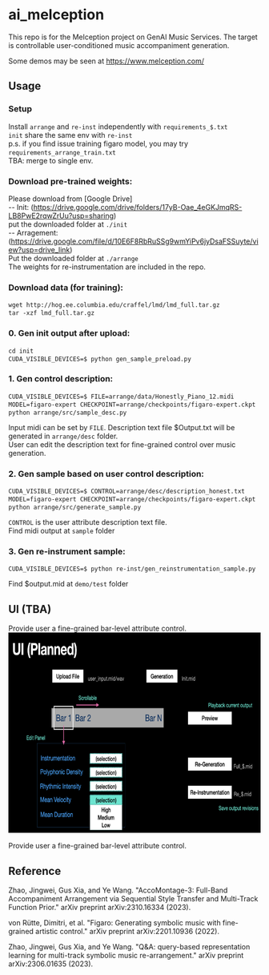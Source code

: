 # ai_melception

This repo is for the Melception project on GenAI Music Services. The target is controllable user-conditioned music accompaniment generation.     

Some demos may be seen at https://www.melception.com/ 

## Usage

### Setup
Install `arrange` and `re-inst` independently with `requirements_$.txt`    
`init` share the same env with `re-inst`    
p.s. if you find issue training figaro model, you may try `requirements_arrange_train.txt`    
TBA: merge to single env.    

### Download pre-trained weights:   
Please download from
[Google Drive]     
-- Init: (https://drive.google.com/drive/folders/17yB-Oae_4eGKJmqRS-LB8PwE2rqwZrUu?usp=sharing)    
put the downloaded folder at `./init`    
-- Arragement: (https://drive.google.com/file/d/10E6F8RbRuSSg9wmYiPv6jyDsaFSSuyte/view?usp=drive_link)   
Put the downloaded folder at `./arrange`     
The weights for re-instrumentation are included in the repo.   
### Download data (for training):
```
wget http://hog.ee.columbia.edu/craffel/lmd/lmd_full.tar.gz
tar -xzf lmd_full.tar.gz
```
### 0. Gen init output after upload:   
```
cd init   
CUDA_VISIBLE_DEVICES=$ python gen_sample_preload.py
```

### 1. Gen control description:   
```
CUDA_VISIBLE_DEVICES=$ FILE=arrange/data/Honestly_Piano_12.midi MODEL=figaro-expert CHECKPOINT=arrange/checkpoints/figaro-expert.ckpt python arrange/src/sample_desc.py
```   
Input midi can be set by `FILE`. Description text file $Output.txt will be generated in `arrange/desc` folder.    
User can edit the description text for fine-grained control over music generation.
   
### 2. Gen sample based on user control description:   
```
CUDA_VISIBLE_DEVICES=$ CONTROL=arrange/desc/description_honest.txt MODEL=figaro-expert CHECKPOINT=arrange/checkpoints/figaro-expert.ckpt python arrange/src/generate_sample.py
```    
`CONTROL` is the user attribute description text file.    
Find midi output at `sample` folder
    
### 3. Gen re-instrument sample:  

```
CUDA_VISIBLE_DEVICES=$ python re-inst/gen_reinstrumentation_sample.py
```
Find $output.mid at `demo/test` folder

## UI (TBA)   

Provide user a fine-grained bar-level attribute control.    
<img src="https://github.com/hchen605/ai_melception/blob/main/fig/melception_ui.png" width="700" height="400" />    


Provide user a fine-grained bar-level attribute control.

## Reference
    
Zhao, Jingwei, Gus Xia, and Ye Wang. "AccoMontage-3: Full-Band Accompaniment Arrangement via Sequential Style Transfer and Multi-Track Function Prior." arXiv preprint arXiv:2310.16334 (2023).     

von Rütte, Dimitri, et al. "Figaro: Generating symbolic music with fine-grained artistic control." arXiv preprint arXiv:2201.10936 (2022).

Zhao, Jingwei, Gus Xia, and Ye Wang. "Q&A: query-based representation learning for multi-track symbolic music re-arrangement." arXiv preprint arXiv:2306.01635 (2023).
